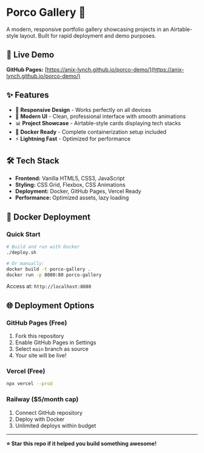 # Porco Gallery 🎨

A modern, responsive portfolio gallery showcasing projects in an Airtable-style layout. Built for rapid deployment and demo purposes.

## 🚀 Live Demo

**GitHub Pages:** [https://anix-lynch.github.io/porco-demo/](https://anix-lynch.github.io/porco-demo/)

## ✨ Features

- 📱 **Responsive Design** - Works perfectly on all devices
- 🎨 **Modern UI** - Clean, professional interface with smooth animations  
- 📊 **Project Showcase** - Airtable-style cards displaying tech stacks
- 🐳 **Docker Ready** - Complete containerization setup included
- ⚡ **Lightning Fast** - Optimized for performance

## 🛠️ Tech Stack

- **Frontend:** Vanilla HTML5, CSS3, JavaScript
- **Styling:** CSS Grid, Flexbox, CSS Animations
- **Deployment:** Docker, GitHub Pages, Vercel Ready
- **Performance:** Optimized assets, lazy loading

## 🐳 Docker Deployment

### Quick Start
```bash
# Build and run with Docker
./deploy.sh

# Or manually:
docker build -t porco-gallery .
docker run -p 8080:80 porco-gallery
```

Access at: `http://localhost:8080`

## 🌐 Deployment Options

### GitHub Pages (Free)
1. Fork this repository
2. Enable GitHub Pages in Settings
3. Select `main` branch as source
4. Your site will be live!

### Vercel (Free)
```bash
npx vercel --prod
```

### Railway ($5/month cap)
1. Connect GitHub repository
2. Deploy with Docker
3. Unlimited deploys within budget

---

**⭐ Star this repo if it helped you build something awesome!**
